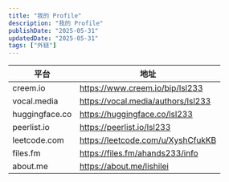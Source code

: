 ```yaml
---
title: "我的 Profile"
description: "我的 Profile"
publishDate: "2025-05-31"
updatedDate: "2025-05-31"
tags: ["外链"]
---
```


| 平台           | 地址                               |
| -------------- | ---------------------------------- |
| creem.io       | https://www.creem.io/bip/lsl233    |
| vocal.media    | https://vocal.media/authors/lsl233 |
| huggingface.co | https://huggingface.co/lsl233      |
| peerlist.io    | https://peerlist.io/lsl233         |
| leetcode.com   | https://leetcode.com/u/XyshCfukKB  |
| files.fm       | https://files.fm/ahands233/info    |
| about.me       | https://about.me/lishilei          |